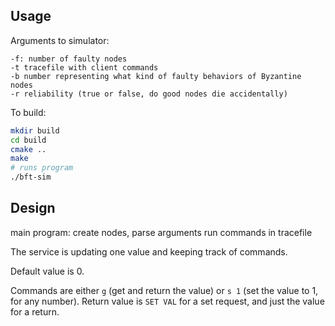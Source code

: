 ## Usage

Arguments to simulator:
```
-f: number of faulty nodes
-t tracefile with client commands
-b number representing what kind of faulty behaviors of Byzantine nodes
-r reliability (true or false, do good nodes die accidentally)
```

To build:
```bash
mkdir build
cd build
cmake .. 
make
# runs program
./bft-sim
```
## Design

main program:
create nodes, parse arguments
run commands in tracefile

The service is updating one value and keeping track of commands. 

Default value is 0. 

Commands are either `g` (get and return the value) or `s 1` (set the value to 1, for any number).
Return value is `SET VAL` for a set request, and just the value for a return. 
